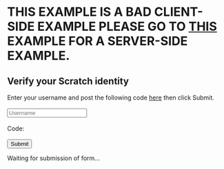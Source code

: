# THIS EXAMPLE IS A BAD CLIENT-SIDE EXAMPLE PLEASE GO TO [THIS](https://pastoral-staircase.glitch.me) EXAMPLE FOR A SERVER-SIDE EXAMPLE.
## Verify your Scratch identity
Enter your username and post the following code [here](https://scratch.mit.edu/projects/318086755/) then click Submit.<br><br>
<input type="text" id="username" placeholder="Username"><br><br>
Code: <code id="code"></code><br><br>
<button onclick="verify()">Submit</button>
<p id="status">Waiting for submission of form...</p>
<script>
var randomid = (function makeid(length) {
   var result           = '';
   var characters       = 'ABCDEFGHIJKLMNOPQRSTUVWXYZabcdefghijklmnopqrstuvwxyz0123456789';
   var charactersLength = characters.length;
   for ( var i = 0; i < length; i++ ) {
      result += characters.charAt(Math.floor(Math.random() * charactersLength));
   }
   return result;
})(20)
document.getElementById("code").innerHTML = randomid
function verify(){
document.getElementById("status").innerHTML = "Loading..."
  fetch("https://cors-anywhere.herokuapp.com/https://obscure-inlet-57587.herokuapp.com/verify",{headers:{username:document.getElementById("username").value,nonce:randomid}})
  .then(e=>{
  return e.json()
  })
  .then(e=>{
  if(e.valid){
  document.getElementById("status").innerHTML = "Verified"
  } else {
  document.getElementById("status").innerHTML = "Declined"
  }
  })
}
</script>
